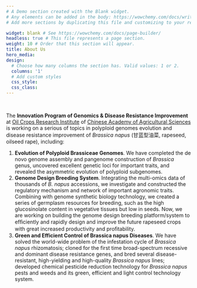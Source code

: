 ```yaml
---
# A Demo section created with the Blank widget.
# Any elements can be added in the body: https://wowchemy.com/docs/writing-markdown-latex/
# Add more sections by duplicating this file and customizing to your requirements.

widget: blank # See https://wowchemy.com/docs/page-builder/
headless: true # This file represents a page section.
weight: 10 # Order that this section will appear.
title: About Us
hero_media: 
design:
  # Choose how many columns the section has. Valid values: 1 or 2.
  columns: '1'
  # Add custom styles
  css_style:
  css_class:
---
```


<br>

The **Innovation Program of Genomics & Disease Resistance Improvement** at [Oil Crops Research Institute](https://ocri.caas.cn/index.htm) of [Chinese Academy of Agricultural Sciences](https://www.caas.cn/) is working on a serious of topics in polyploid genomes evolution and disease resistance improvement of *Brassica napus* (甘蓝型油菜, rapeseed, oilseed rape), including:
1. **Evolution of Polyploid Brassiceae Genomes**. We have completed the de novo genome assembly and pangenome construction of *Brassica* genus, uncovered excellent genetic loci for important traits, and revealed the asymmetric evolution of polyploid subgenomes.
2. **Genome Design Breeding System**. Integrating the multi-omics data of thousands of *B. napus* accessions, we investigate and constructed the regulatory mechanism and network of important agronomic traits. Combining with genome synthetic biology technology, we created a series of germplasm resources for breeding, such as the high glucosinolate content in vegetative tissues but low in seeds. Now, we are working on building the genome design breeding platform/system to efﬁciently and rapidly design and improve the future rapeseed crops with great increased productivity and proﬁtability.
3. **Green and Efficient Control of Brassica napus Diseases**. We have solved the world-wide problem of the infestation cycle of *Brassica napus* rhizomatosis; cloned for the first time broad-spectrum recessive and dominant disease resistance genes, and bred several disease-resistant, high-yielding and high-quality *Brassica napus* lines; developed chemical pesticide reduction technology for *Brassica napus* pests and weeds and its green, efficient and light control technology system.
